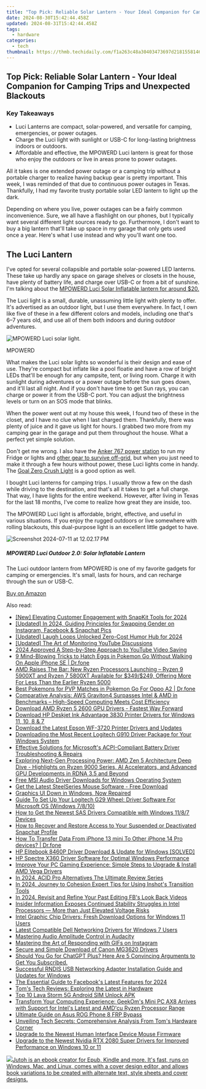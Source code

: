 ```yaml
---
title: "Top Pick: Reliable Solar Lantern - Your Ideal Companion for Camping Trips and Unexpected Blackouts"
date: 2024-08-30T15:42:44.458Z
updated: 2024-08-31T15:42:44.458Z
tags:
  - hardware
categories:
  - tech
thumbnail: https://thmb.techidaily.com/f1a263c48a30403473697d2181558146e92bb208f913d3a258e1502b44a08c19.jpg
---
```


## Top Pick: Reliable Solar Lantern - Your Ideal Companion for Camping Trips and Unexpected Blackouts

### Key Takeaways

* Luci Lanterns are compact, solar-powered, and versatile for camping, emergencies, or power outages.
* Charge the Luci light with sunlight or USB-C for long-lasting brightness indoors or outdoors.
* Affordable and effective, the MPOWERD Luci lantern is great for those who enjoy the outdoors or live in areas prone to power outages.

 All it takes is one extended power outage or a camping trip without a portable charger to realize having backup gear is pretty important. This week, I was reminded of that due to continuous power outages in Texas. Thankfully, I had my favorite trusty portable solar LED lantern to light up the dark.

 Depending on where you live, power outages can be a fairly common inconvenience. Sure, we all have a flashlight on our phones, but I typically want several different light sources ready to go. Furthermore, I don't want to buy a big lantern that'll take up space in my garage that only gets used once a year. Here's what I use instead and why you'll want one too.

##  The Luci Lantern

 I've opted for several collapsible and portable solar-powered LED lanterns. These take up hardly any space on garage shelves or closets in the house, have plenty of battery life, and charge over USB-C or from a bit of sunshine. I'm talking about the [MPOWERD Luci Solar Inflatable lantern for around $20.](https://www.amazon.com/MPOWERD-Luci-Outdoor-2-0-Rechargeable/dp/B0BX2GN4KL?tag=hotoge-20&ascsubtag=UUhtgUeUpU2004131&asc%5Frefurl=https%3A%2F%2Fwww.howtogeek.com%2Fsolar-lantern-perfect-for-camping-or-power-outages%2F&asc%5Fcampaign=Short-Term) 

 The Luci light is a small, durable, unassuming little light with plenty to offer. It's advertised as an outdoor light, but I use them everywhere. In fact, I own like five of these in a few different colors and models, including one that's 6–7 years old, and use all of them both indoors and during outdoor adventures.

![MPOWERD Luci solar light.](https://static1.howtogeekimages.com/wordpress/wp-content/uploads/2024/07/luci-all-three.jpg) 

MPOWERD

 What makes the Luci solar lights so wonderful is their design and ease of use. They're compact but inflate like a pool floatie and have a row of bright LEDs that'll be enough for any campsite, tent, or living room. Charge it with sunlight during adventures or a power outage before the sun goes down, and it'll last all night. And if you don't have time to get Sun rays, you can charge or power it from the USB-C port. You can adjust the brightness levels or turn on an SOS mode that blinks. 

 When the power went out at my house this week, I found two of these in the closet, and I have no clue when I last charged them. Thankfully, there was plenty of juice and it gave us light for hours. I grabbed two more from my camping gear in the garage and put them throughout the house. What a perfect yet simple solution.

 Don't get me wrong. I also have the [Anker 767 power station](https://sim-unlock.techidaily.com/in-2024-android-unlock-code-sim-unlock-your-infinix-hot-40-phone-and-remove-locked-screen-by-drfone-android/) to run my Fridge or lights and [other gear to survive off-grid](https://visual-screen-recording.techidaily.com/updated-2024-approved-enable-vlcs-webcam-recording-for-high-quality-footage/), but when you just need to make it through a few hours without power, these Luci lights come in handy. The [Goal Zero Crush Light](https://www.amazon.com/Goal-Zero-Crush-Powered-Lantern/dp/B07BMJPH8L/?tag=hotoge-20&ascsubtag=UUhtgUeUpU2004131&asc%5Frefurl=https%3A%2F%2Fwww.howtogeek.com%2Fsolar-lantern-perfect-for-camping-or-power-outages%2F&asc%5Fcampaign=Short-Term) is a good option as well.

 I bought Luci lanterns for camping trips. I usually throw a few on the dash while driving to the destination, and that's all it takes to get a full charge. That way, I have lights for the entire weekend. However, after living in Texas for the last 18 months, I've come to realize how great they are inside, too.

 The MPOWERD Luci light is affordable, bright, effective, and useful in various situations. If you enjoy the rugged outdoors or live somewhere with rolling blackouts, this dual-purpose light is an excellent little gadget to have.

![Screenshot 2024-07-11 at 12.02.17 PM](https://static1.howtogeekimages.com/wordpress/wp-content/uploads/2024/07/screenshot-2024-07-11-at-12-02-17-pm.jpg) 

#####  MPOWERD Luci Outdoor 2.0: Solar Inflatable Lantern

The Luci outdoor lantern from MPOWERD is one of my favorite gadgets for camping or emergencies. It's small, lasts for hours, and can recharge through the sun or USB-C. 

[Buy on Amazon](https://www.amazon.com/MPOWERD-Luci-Outdoor-2-0-Rechargeable/dp/B0BX2GN4KL?tag=hotoge-20&ascsubtag=UUhtgUeUpU2004131&asc%5Frefurl=https%3A%2F%2Fwww.howtogeek.com%2Fsolar-lantern-perfect-for-camping-or-power-outages%2F&asc%5Fcampaign=Short-Term)

<ins class="adsbygoogle"
     style="display:block"
     data-ad-format="autorelaxed"
     data-ad-client="ca-pub-7571918770474297"
     data-ad-slot="1223367746"></ins>



<ins class="adsbygoogle"
     style="display:block"
     data-ad-client="ca-pub-7571918770474297"
     data-ad-slot="8358498916"
     data-ad-format="auto"
     data-full-width-responsive="true"></ins>

<span class="atpl-alsoreadstyle">Also read:</span>
<div><ul>
<li><a href="https://snapchat-videos.techidaily.com/new-elevating-customer-engagement-with-snapkit-tools-for-2024/"><u>[New] Elevating Customer Engagement with SnapKit Tools for 2024</u></a></li>
<li><a href="https://instagram-clips.techidaily.com/updated-in-2024-guiding-principles-for-swapping-gender-on-instagram-facebook-and-snapchat-pics/"><u>[Updated] In 2024, Guiding Principles for Swapping Gender on Instagram, Facebook & Snapchat Pics</u></a></li>
<li><a href="https://vp-tips.techidaily.com/updated-laugh-loops-unlocked-zero-cost-humor-hub-for-2024/"><u>[Updated] Laugh Loops Unlocked  Zero-Cost Humor Hub for 2024</u></a></li>
<li><a href="https://some-approaches.techidaily.com/updated-the-art-of-monitoring-youtube-discussions/"><u>[Updated] The Art of Monitoring YouTube Discussions</u></a></li>
<li><a href="https://on-screen-recording.techidaily.com/2024-approved-a-step-by-step-approach-to-youtube-video-saving/"><u>2024 Approved  A Step-by-Step Approach to YouTube Video Saving</u></a></li>
<li><a href="https://ios-pokemon-go.techidaily.com/9-mind-blowing-tricks-to-hatch-eggs-in-pokemon-go-without-walking-on-apple-iphone-se-drfone-by-drfone-virtual-ios/"><u>9 Mind-Blowing Tricks to Hatch Eggs in Pokemon Go Without Walking On Apple iPhone SE | Dr.fone</u></a></li>
<li><a href="https://hardware-help.techidaily.com/amd-raises-the-bar-new-ryzen-processors-launching-ryzen-9-5900xt-and-ryzen-7-5800xt-available-for-349249-offering-more-for-less-than-the-earlier-ryzen-5000.34/"><u>AMD Raises The Bar: New Ryzen Processors Launching – Ryzen 9 5900XT and Ryzen 7 5800XT Available for $349/$249, Offering More For Less Than the Earlier Ryzen 5000</u></a></li>
<li><a href="https://android-pokemon-go.techidaily.com/best-pokemons-for-pvp-matches-in-pokemon-go-for-oppo-a2-drfone-by-drfone-virtual-android/"><u>Best Pokemons for PVP Matches in Pokemon Go For Oppo A2 | Dr.fone</u></a></li>
<li><a href="https://hardware-help.techidaily.com/comparative-analysis-aws-graviton4-surpasses-intel-and-amd-in-benchmarks-high-speed-computing-meets-cost-efficiency/"><u>Comparative Analysis: AWS Graviton4 Surpasses Intel & AMD in Benchmarks – High-Speed Computing Meets Cost Efficiency</u></a></li>
<li><a href="https://hardware-help.techidaily.com/download-amd-ryzen-5-2600-gpu-drivers-fastest-way-forward/"><u>Download AMD Ryzen 5 2600 GPU Drivers - Fastest Way Forward</u></a></li>
<li><a href="https://hardware-help.techidaily.com/download-hp-deskjet-ink-advantage-3830-printer-drivers-for-windows-11-10-8-and-7/"><u>Download HP Deskjet Ink Advantage 3830 Printer Drivers for Windows 11, 10, 8 & 7</u></a></li>
<li><a href="https://hardware-help.techidaily.com/download-the-latest-epson-wf-3720-printer-drivers-and-updates/"><u>Download the Latest Epson WF-3720 Printer Drivers and Updates</u></a></li>
<li><a href="https://hardware-help.techidaily.com/downloading-the-most-recent-logitech-g910-driver-package-for-your-windows-system/"><u>Downloading the Most Recent Logitech G910 Driver Package for Your Windows System</u></a></li>
<li><a href="https://hardware-help.techidaily.com/effective-solutions-for-microsofts-acpi-compliant-battery-driver-troubleshooting-and-repairs/"><u>Effective Solutions for Microsoft's ACPI-Compliant Battery Driver Troubleshooting & Repairs</u></a></li>
<li><a href="https://hardware-help.techidaily.com/exploring-next-gen-processing-power-amd-zen-5-architecture-deep-dive-highlights-on-ryzen-9000-series-ai-accelerators-and-advanced-gpu-developments-in-rdna-362/"><u>Exploring Next-Gen Processing Power: AMD Zen 5 Architecture Deep Dive - Highlights on Ryzen 9000 Series, AI Accelerators, and Advanced GPU Developments in RDNA 3.5 and Beyond</u></a></li>
<li><a href="https://hardware-help.techidaily.com/free-msi-audio-driver-downloads-for-windows-operating-system/"><u>Free MSI Audio Driver Downloads for Windows Operating System</u></a></li>
<li><a href="https://hardware-help.techidaily.com/get-the-latest-steelseries-mouse-software-free-download/"><u>Get the Latest SteelSeries Mouse Software - Free Download</u></a></li>
<li><a href="https://graphic-issues.techidaily.com/graphics-ui-down-in-windows-now-repaired/"><u>Graphics UI Down in Windows, Now Repaired</u></a></li>
<li><a href="https://hardware-help.techidaily.com/guide-to-set-up-your-logitech-g29-wheel-driver-software-for-microsoft-os-windows-7810/"><u>Guide To Set Up Your Logitech G29 Wheel: Driver Software For Microsoft OS (Windows 7/8/10)</u></a></li>
<li><a href="https://hardware-help.techidaily.com/how-to-get-the-newest-sas-drivers-compatible-with-windows-1187-devices/"><u>How to Get the Newest SAS Drivers Compatible with Windows 11/8/7 Devices</u></a></li>
<li><a href="https://tech-recovery.techidaily.com/how-to-recover-and-restore-access-to-your-suspended-or-deactivated-snapchat-profile/"><u>How to Recover and Restore Access to Your Suspended or Deactivated Snapchat Profile</u></a></li>
<li><a href="https://review-topics.techidaily.com/how-to-transfer-data-from-iphone-13-mini-to-other-iphone-14-pro-devices-drfone-by-drfone-transfer-data-from-ios-transfer-data-from-ios/"><u>How To Transfer Data From iPhone 13 mini To Other iPhone 14 Pro devices? | Dr.fone</u></a></li>
<li><a href="https://hardware-help.techidaily.com/hp-elitebook-8460p-driver-download-and-update-for-windows-solved/"><u>HP Elitebook 8460P Driver Download & Update for Windows [SOLVED]</u></a></li>
<li><a href="https://hardware-help.techidaily.com/hp-spectre-x360-driver-software-for-optimal-windows-performance/"><u>HP Spectre X360 Driver Software for Optimal Windows Performance</u></a></li>
<li><a href="https://hardware-help.techidaily.com/improve-your-pc-gaming-experience-simple-steps-to-upgrade-and-install-amd-vega-drivers/"><u>Improve Your PC Gaming Experience: Simple Steps to Upgrade & Install AMD Vega Drivers</u></a></li>
<li><a href="https://extra-tips.techidaily.com/in-2024-acid-pro-alternatives-the-ultimate-review-series/"><u>In 2024, ACID Pro Alternatives  The Ultimate Review Series</u></a></li>
<li><a href="https://extra-approaches.techidaily.com/in-2024-journey-to-cohesion-expert-tips-for-using-inshots-transition-tools/"><u>In 2024, Journey to Cohesion  Expert Tips for Using Inshot's Transition Tools</u></a></li>
<li><a href="https://facebook-videos.techidaily.com/in-2024-revisit-and-refine-your-past-editing-fbs-look-back-videos/"><u>In 2024, Revisit and Refine Your Past  Editing FB's Look Back Videos</u></a></li>
<li><a href="https://hardware-help.techidaily.com/insider-information-exposes-continued-stability-struggles-in-intel-processors-more-than-just-elevated-voltage-risks/"><u>Insider Information Exposes Continued Stability Struggles in Intel Processors — More than Just Elevated Voltage Risks</u></a></li>
<li><a href="https://hardware-help.techidaily.com/intel-graphic-chip-drivers-fresh-download-options-for-windows-11-users/"><u>Intel Graphic Chip Drivers: Fresh Download Options for Windows 11 Users</u></a></li>
<li><a href="https://hardware-help.techidaily.com/latest-compatible-dell-networking-drivers-for-windows-7-users/"><u>Latest Compatible Dell Networking Drivers for Windows 7 Users</u></a></li>
<li><a href="https://sound-tweaking.techidaily.com/mastering-audio-amplitude-control-in-audacity/"><u>Mastering Audio Amplitude Control in Audacity</u></a></li>
<li><a href="https://techno-recovery.techidaily.com/mastering-the-art-of-responding-with-gifs-on-instagram/"><u>Mastering the Art of Responding with GIFs on Instagram</u></a></li>
<li><a href="https://hardware-help.techidaily.com/secure-and-simple-download-of-canon-mg3620-drivers/"><u>Secure and Simple Download of Canon MG3620 Drivers</u></a></li>
<li><a href="https://buynow-info.techidaily.com/should-you-go-for-chatgpt-plus-here-are-5-convincing-arguments-to-get-you-subscribed/"><u>Should You Go for ChatGPT Plus? Here Are 5 Convincing Arguments to Get You Subscribed.</u></a></li>
<li><a href="https://hardware-help.techidaily.com/successful-rndis-usb-networking-adapter-installation-guide-and-updates-for-windows/"><u>Successful RNDIS USB Networking Adapter Installation Guide and Updates for Windows</u></a></li>
<li><a href="https://facebook-videos.techidaily.com/the-essential-guide-to-facebooks-latest-features-for-2024/"><u>The Essential Guide to Facebook's Latest Features for 2024</u></a></li>
<li><a href="https://hardware-help.techidaily.com/toms-tech-reviews-exploring-the-latest-in-hardware/"><u>Tom's Tech Reviews: Exploring the Latest in Hardware</u></a></li>
<li><a href="https://sim-unlock.techidaily.com/top-10-lava-storm-5g-android-sim-unlock-apk-by-drfone-android/"><u>Top 10 Lava Storm 5G Android SIM Unlock APK</u></a></li>
<li><a href="https://hardware-help.techidaily.com/transform-your-computing-experience-geekoms-mini-pc-ax8-arrives-with-support-for-intels-latest-and-amdcu-ryzen-processor-range/"><u>Transform Your Computing Experience: GeekOm's Mini PC AX8 Arrives with Support for Intel's Latest and AMD'cu Ryzen Processor Range</u></a></li>
<li><a href="https://android-frp.techidaily.com/ultimate-guide-on-asus-rog-phone-8-frp-bypass-by-drfone-android/"><u>Ultimate Guide on Asus ROG Phone 8 FRP Bypass</u></a></li>
<li><a href="https://hardware-help.techidaily.com/unveiling-tech-secrets-comprehensive-analysis-from-toms-hardware-corner/"><u>Unveiling Tech Secrets: Comprehensive Analysis From Tom's Hardware Corner</u></a></li>
<li><a href="https://hardware-help.techidaily.com/upgrade-to-the-newest-human-interface-device-mouse-firmware/"><u>Upgrade to the Newest Human Interface Device Mouse Firmware</u></a></li>
<li><a href="https://hardware-help.techidaily.com/upgrade-to-the-newest-nvidia-rtx-2080-super-drivers-for-improved-performance-on-windows-10-or-11/"><u>Upgrade to the Newest Nvidia RTX 2080 Super Drivers for Improved Performance on Windows 10 or 11</u></a></li>
</ul></div>

<!-- affiliate ads begin -->
<a href="https://secure.2checkout.com/order/checkout.php?PRODS=4694919&QTY=1&AFFILIATE=108875&CART=1"><img src="https://secure.avangate.com/images/merchant/bccefcc1b1eee9eca3ae4f5c1a281482/products/jutoh-logo-1200x1600.jpg" border="0">Jutoh is an ebook creator for Epub, Kindle and more. It's fast, runs on Windows, Mac, and Linux, comes with a cover design editor, and allows book variations to be created with alternate text, style sheets and cover designs. </a>
<!-- affiliate ads end -->